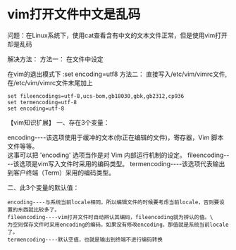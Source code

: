 # vim打开文件中文是乱码
问题：在Linux系统下，使用cat查看含有中文的文本文件正常，但是使用vim打开却是乱码

解决方法：
方法一：
在文件中设定

在vim的退出模式下  :set encoding=utf8
方法二：
直接写入/etc/vim/vimrc文件,在/etc/vim/vimrc文件末尾加上

```
set fileencodings=utf-8,ucs-bom,gb18030,gbk,gb2312,cp936
set termencoding=utf-8
set encoding=utf-8
```

【vim知识扩展】
一、存在3个变量：

encoding----该选项使用于缓冲的文本(你正在编辑的文件)，寄存器，Vim 脚本文件等等。\
这事可以把 'encoding' 选项当作是对 Vim 内部运行机制的设定。
fileencoding----该选项是vim写入文件时采用的编码类型。
termencoding----该选项代表输出到客户终端（Term）采用的编码类型。

二、此3个变量的默认值：

```
encoding----与系统当前locale相同，所以编辑文件的时候要考虑当前locale，否则要设置的东西就比较多了。
fileencoding----vim打开文件时自动辨认其编码，fileencoding就为辨认的值。\
为空则保存文件时采用encoding的编码，如果没有修改encoding，那值就是系统当前locale了。
termencoding----默认空值，也就是输出到终端不进行编码转换